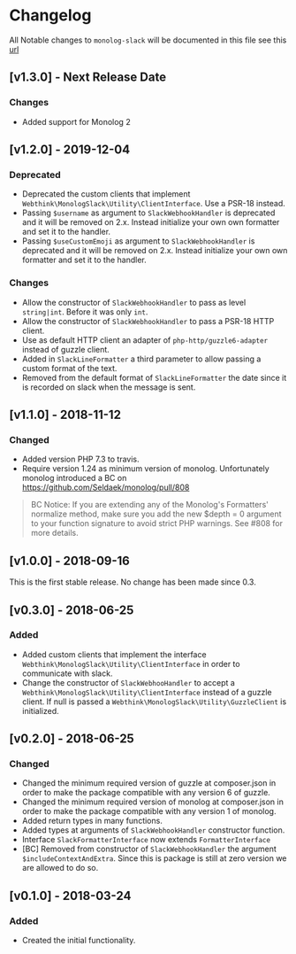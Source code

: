 # Changelog

All Notable changes to `monolog-slack` will be documented in this file see this [url](http://keepachangelog.com/)

## [v1.3.0] - Next Release Date

### Changes
- Added support for Monolog 2

## [v1.2.0] - 2019-12-04

### Deprecated
- Deprecated the custom clients that implement `Webthink\MonologSlack\Utility\ClientInterface`. Use a PSR-18 instead.
- Passing `$username` as argument to `SlackWebhookHandler` is deprecated and it will be removed on 2.x. Instead initialize 
your own own formatter and set it to the handler.  
- Passing `$useCustomEmoji` as argument to `SlackWebhookHandler` is deprecated and it will be removed on 2.x. Instead initialize 
your own own formatter and set it to the handler.

### Changes
- Allow the constructor of `SlackWebhookHandler` to pass as level `string|int`. Before it was only `int`.
- Allow the constructor of `SlackWebhookHandler` to pass a PSR-18 HTTP client.
- Use as default HTTP client an adapter of `php-http/guzzle6-adapter` instead of guzzle client.
- Added in `SlackLineFormatter` a third parameter to allow passing a custom format of the text.
- Removed from the default format of `SlackLineFormatter` the date since it is recorded on slack when the message is sent. 

## [v1.1.0] - 2018-11-12

### Changed
- Added version PHP 7.3 to travis.
- Require version 1.24 as minimum version of monolog. Unfortunately monolog introduced a BC on https://github.com/Seldaek/monolog/pull/808

> BC Notice: If you are extending any of the Monolog's Formatters' normalize method, make sure you add the new $depth = 0 argument to your function signature to avoid strict PHP warnings. See #808 for more details.

## [v1.0.0] - 2018-09-16

This is the first stable release. No change has been made since 0.3.

## [v0.3.0] - 2018-06-25

### Added
- Added custom clients that implement the interface `Webthink\MonologSlack\Utility\ClientInterface` in order to communicate
with slack.
- Change the constructor of `SlackWebhooHandler` to accept a `Webthink\MonologSlack\Utility\ClientInterface` instead of
a guzzle client. If null is passed a `Webthink\MonologSlack\Utility\GuzzleClient` is initialized.

## [v0.2.0] - 2018-06-25

### Changed
- Changed the minimum required version of guzzle at composer.json in order to make the package compatible with any version 6 of guzzle.
- Changed the minimum required version of monolog at composer.json in order to make the package compatible with any version 1 of monolog.
- Added return types in many functions.
- Added types at arguments of `SlackWebhookHandler` constructor function.
- Interface `SlackFormatterInterface` now extends `FormatterInterface`
- [BC] Removed from constructor of `SlackWebhookHandler` the argument `$includeContextAndExtra`. Since this is package
is still at zero version we are allowed to do so.

## [v0.1.0] - 2018-03-24

### Added
- Created the initial functionality.
